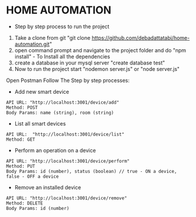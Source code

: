 # HOME AUTOMATION

- Step by step process to run the project
1. Take a clone from git "git clone https://github.com/debadattatabi/home-automation.git"
2. open command prompt and navigate to the project folder and do "npm install" - To Install all the dependencies
3. create a database in your mysql server "create database test" 
4. Now to run the project start "nodemon server.js" or "node server.js"

Open Postman Follow The Step by step processes:

- Add new smart device
```
API URL: "http://localhost:3001/device/add"
Method: POST
Body Params: name (string), room (string)
```
- List all smart devices
```
API URL:  "http://localhost:3001/device/list"
Method: GET
```
- Perform an operation on a device 
```
API URL: "http://localhost:3001/device/perform"
Method: PUT
Body Params: id (number), status (boolean) // true - ON a device, false - OFF a device
```
- Remove an installed device 
```
API URL: "http://localhost:3001/device/remove"
Method: DELETE
Body Params: id (number)
```
